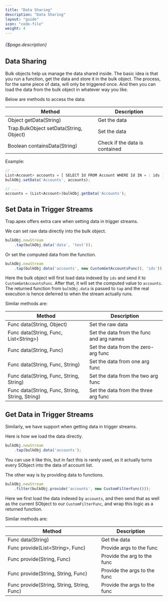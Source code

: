 ```yaml
---
title: "Data Sharing"
description: "Data Sharing"
layout: "guide"
icon: "code-file"
weight: 4
---
```


###### {$page.description}

<article id="1">

## Data Sharing

Bulk objects help us manage the data shared inside. The basic idea is that you run a function,
get the data and store it in the bulk object. The process, for the same piece of data, will only
be triggered once. And then you can load the data from the bulk object in whatever way you like.

Below are methods to access the data:

| Method | Description |
| ------ | ----------- |
| Object getData(String) | Get the data |
| Trap.BulkObject setData(String, Object) | Set the data |
| Boolean containsData(String) | Check if the data is contained |

Example:

```javascript
// ...
List<Account> accounts = [ SELECT Id FROM Account WHERE Id IN = : ids ];
bulkObj.setData('Accounts', accounts);

// ...
accounts = (List<Account>)bulkObj.getData('Accounts');
```

</article>

<article id="2">

## Set Data in Trigger Streams

Trap.apex offers extra care when setting data in trigger streams.

We can set raw data directly into the bulk object.

```javascript
bulkObj.newStream
    .tap(bulkObj.data('data', 'test'));
```

Or set the computed data from the function.

```javascript
bulkObj.newStream
    .tap(bulkObj.data('accounts', new CustomGetAccountsFunc(), 'ids'));
```

Here the bulk object will first load data indexed by `ids` and send it to `CustomGetAccountsFunc`.
After that, it will set the computed value to `accounts`. The returned function from `bulkObj.data` is
passed to `tap` and the real execution is hence deferred to when the stream actually runs.

Similar methods are:

| Method | Description |
| ------ | ----------- |
| Func data(String, Object) | Set the raw data |
| Func data(String, Func, List&lt;String&gt;) | Set the data from the func and arg names |
| Func data(String, Func) | Set the data from the zero-arg func |
| Func data(String, Func, String) | Set the data from one arg func |
| Func data(String, Func, String, String) | Set the data from the two arg func |
| Func data(String, Func, String, String, String) | Set the data from the three arg func |

</article>

<article id="3">

## Get Data in Trigger Streams

Similarly, we have support when getting data in trigger streams.

Here is how we load the data directly.

```javascript
bulkObj.newStream
    .tap(bulkObj.data('accounts');
```

You can use it like this, but in fact this is rarely used, as it actually turns every SObject into
the data of account list.

The other way is by providing data to functions.

```javascript
bulkObj.newStream
    .filter(bulkObj.provide('accounts', new CustomFilterFunc()));
```

Here we first load the data indexed by `accounts`, and then send that as well as the current SObject
to our `CustomFilterFunc`, and wrap this logic as a returned function.

Similar methods are:

| Method | Description |
| ------ | ----------- |
| Func data(String) | Get the data |
| Func provide(List&lt;String&gt;, Func) | Provide args to the func |
| Func provide(String, Func) | Provide the arg to the func |
| Func provide(String, String, Func) | Provide the args to the func |
| Func provide(String, String, String, Func) | Provide the args to the func |

</article>
